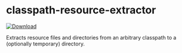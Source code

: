 # classpath-resource-extractor

[![Download](https://api.bintray.com/packages/magneticflux/maven/classpath-resource-extractor/images/download.svg)](https://bintray.com/magneticflux/maven/classpath-resource-extractor/_latestVersion)

Extracts resource files and directories from an arbitrary classpath to a (optionally temporary) directory.
